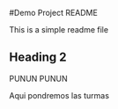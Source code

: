 #Demo Project README

This is a simple readme file

## Heading 2

PUNUN PUNUN

Aqui pondremos las turmas